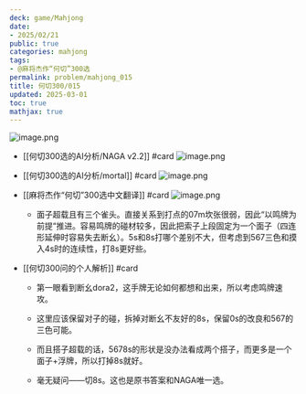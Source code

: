 ```yaml
---
deck: game/Mahjong
date:
- 2025/02/21
public: true
categories: mahjong
tags:
- @麻将杰作“何切”300选
permalink: problem/mahjong_015
title: 何切300/015
updated: 2025-03-01
toc: true
mathjax: true
---
```


![image.png](/assets/image_1740141029087_0.png)

  + [[何切300选的AI分析/NAGA v2.2]] #card
![image.png](/assets/image_1740141035820_0.png)

  + [[何切300选的AI分析/mortal]] #card
![image.png](/assets/image_1740141050085_0.png)

  + [[麻将杰作“何切”300选中文翻译]] #card
![image.png](/assets/image_1740141065862_0.png)

    + 面子超载且有三个雀头。直接关系到打点的07m坎张很弱，因此“以鸣牌为前提“推进。容易鸣牌的碰材较多，因此把索子上段固定为一个面子（四连形延伸时容易失去断幺）。5s和8s打哪个差别不大，但考虑到567三色和摸入4s时的连续性，打8s更好些。

  + [[何切300问的个人解析]] #card
    + 第一眼看到断幺dora2，这手牌无论如何都想和出来，所以考虑鸣牌速攻。

    + 这里应该保留对子的碰，拆掉对断幺不友好的8s，保留0s的改良和567的三色可能。

    + 而且搭子超载的话，5678s的形状是没办法看成两个搭子，而更多是一个面子+浮牌，所以打掉8s就好。

    + 毫无疑问——切8s。这也是原书答案和NAGA唯一选。
